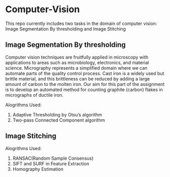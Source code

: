 # Computer-Vision
This repo currently includes two tasks in the domain of computer vision: Image Segmentation By thresholding and Image Stitching

## Image Segmentation By thresholding
Computer vision techniques are fruitfully applied in microscopy with applications to areas such as microbiology, electronics, and material science. Micrography represents a simplified domain where we can automate parts of the quality control process. Cast iron is a widely used but brittle material, and this brittleness can be reduced by adding a large amount of carbon to the molten iron. Our aim for this part of the assignment is to develop an automated method for counting graphite (carbon) flakes in micrographs of ductile iron. 

Alogrithms Used:
1. Adaptive Thresholding by Otsu’s algorithm
2. Two-pass Connected Component algorithm

## Image Stitching
Alogrithms Used:
1. RANSAC(Random Sample Consensus)
2. SIFT and SURF in Feature Extraction
3. Homography Estimation

